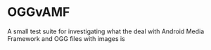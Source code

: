 # OGGvAMF
A small test suite for investigating what the deal with Android Media Framework and OGG files with images is
